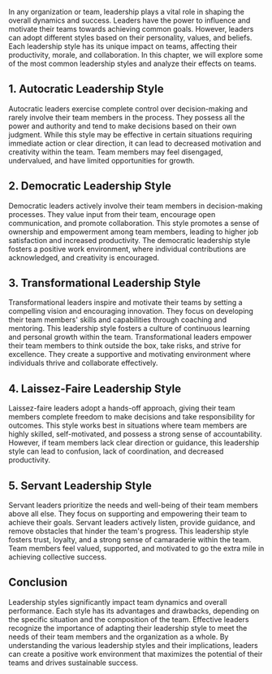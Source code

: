 
In any organization or team, leadership plays a vital role in shaping the overall dynamics and success. Leaders have the power to influence and motivate their teams towards achieving common goals. However, leaders can adopt different styles based on their personality, values, and beliefs. Each leadership style has its unique impact on teams, affecting their productivity, morale, and collaboration. In this chapter, we will explore some of the most common leadership styles and analyze their effects on teams.

1\. Autocratic Leadership Style
------------------------------

Autocratic leaders exercise complete control over decision-making and rarely involve their team members in the process. They possess all the power and authority and tend to make decisions based on their own judgment. While this style may be effective in certain situations requiring immediate action or clear direction, it can lead to decreased motivation and creativity within the team. Team members may feel disengaged, undervalued, and have limited opportunities for growth.

2\. Democratic Leadership Style
------------------------------

Democratic leaders actively involve their team members in decision-making processes. They value input from their team, encourage open communication, and promote collaboration. This style promotes a sense of ownership and empowerment among team members, leading to higher job satisfaction and increased productivity. The democratic leadership style fosters a positive work environment, where individual contributions are acknowledged, and creativity is encouraged.

3\. Transformational Leadership Style
------------------------------------

Transformational leaders inspire and motivate their teams by setting a compelling vision and encouraging innovation. They focus on developing their team members' skills and capabilities through coaching and mentoring. This leadership style fosters a culture of continuous learning and personal growth within the team. Transformational leaders empower their team members to think outside the box, take risks, and strive for excellence. They create a supportive and motivating environment where individuals thrive and collaborate effectively.

4\. Laissez-Faire Leadership Style
---------------------------------

Laissez-faire leaders adopt a hands-off approach, giving their team members complete freedom to make decisions and take responsibility for outcomes. This style works best in situations where team members are highly skilled, self-motivated, and possess a strong sense of accountability. However, if team members lack clear direction or guidance, this leadership style can lead to confusion, lack of coordination, and decreased productivity.

5\. Servant Leadership Style
---------------------------

Servant leaders prioritize the needs and well-being of their team members above all else. They focus on supporting and empowering their team to achieve their goals. Servant leaders actively listen, provide guidance, and remove obstacles that hinder the team's progress. This leadership style fosters trust, loyalty, and a strong sense of camaraderie within the team. Team members feel valued, supported, and motivated to go the extra mile in achieving collective success.

## Conclusion

Leadership styles significantly impact team dynamics and overall performance. Each style has its advantages and drawbacks, depending on the specific situation and the composition of the team. Effective leaders recognize the importance of adapting their leadership style to meet the needs of their team members and the organization as a whole. By understanding the various leadership styles and their implications, leaders can create a positive work environment that maximizes the potential of their teams and drives sustainable success.
